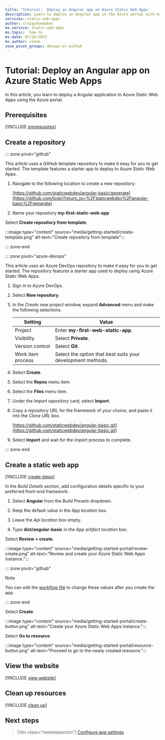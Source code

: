 ```yaml
---
title: 'Tutorial:  Deploy an Angular app on Azure Static Web Apps'
description: Learn to deploy an Angular app in the Azure portal with Azure Static Web Apps.
services: static-web-apps
author: craigshoemaker
ms.service: static-web-apps
ms.topic:  how-to
ms.date: 07/28/2023
ms.author: cshoe
zone_pivot_groups: devops-or-github
---
```


# Tutorial:  Deploy an Angular app on Azure Static Web Apps

In this article, you learn to deploy a Angular application to Azure Static Web Apps using the Azure portal.

## Prerequisites

[!INCLUDE [prerequisites](../../includes/static-web-apps/static-web-apps-tutorials-portal-prerequisites.md)]

## Create a repository

::: zone pivot="github"

This article uses a GitHub template repository to make it easy for you to get started. The template features a starter app to deploy to Azure Static Web Apps.

1. Navigate to the following location to create a new repository:

    [https://github.com/staticwebdev/angular-basic/generate](https://github.com/login?return_to=%2Fstaticwebdev%2Fangular-basic%2Fgenerate)

1. Name your repository **my-first-static-web-app**

Select **Create repository from template**.

:::image type="content" source="media/getting-started/create-template.png" alt-text="Create repository from template":::

::: zone-end

::: zone pivot="azure-devops"

This article uses an Azure DevOps repository to make it easy for you to get started. The repository features a starter app used to deploy using Azure Static Web Apps.

1. Sign in to Azure DevOps.
2. Select **New repository**.
3. In the *Create new project* window, expand **Advanced** menu and make the following selections:

    | Setting | Value |
    |--|--|
    | Project | Enter **my-first-web-static-app**. |
    | Visibility | Select **Private**. |
    | Version control | Select **Git**.  |
    | Work item process | Select the option that best suits your development methods. |

4. Select **Create**.
5. Select the **Repos** menu item.
6. Select the **Files** menu item.
7. Under the *Import repository* card, select **Import**.
8. Copy a repository URL for the framework of your choice, and paste it into the *Clone URL* box.
  
    [https://github.com/staticwebdev/angular-basic.git](https://github.com/staticwebdev/angular-basic.git)

9. Select **Import** and wait for the import process to complete.

::: zone-end

## Create a static web app

[!INCLUDE [create steps](../../includes/static-web-apps/static-web-apps-tutorials-portal-create.md)]

In the _Build Details_ section, add configuration details specific to your preferred front-end framework.

1. Select **Angular** from the _Build Presets_ dropdown.

1. Keep the default value in the _App location_ box.

1. Leave the _Api location_ box empty.

1. Type **dist/angular-basic** in the _App artifact location_ box.

Select **Review + create**.

:::image type="content" source="media/getting-started-portal/review-create.png" alt-text="Review and create your Azure Static Web Apps instance.":::

::: zone pivot="github"

> [!NOTE]
> You can edit the [workflow file](build-configuration.md) to change these values after you create the app.

::: zone-end

Select **Create**.

:::image type="content" source="media/getting-started-portal/create-button.png" alt-text="Create your Azure Static Web Apps instance.":::

Select **Go to resource**.

:::image type="content" source="media/getting-started-portal/resource-button.png" alt-text="Proceed to go to the newly created resource.":::

## View the website

[!INCLUDE [view website](../../includes/static-web-apps/static-web-apps-tutorials-portal-view-website.md)]

## Clean up resources

[!INCLUDE [clean up](../../includes/static-web-apps/static-web-apps-tutorials-portal-clean-up.md)]

## Next steps

> [!div class="nextstepaction"]
> [Configure app settings](./application-settings.md)

